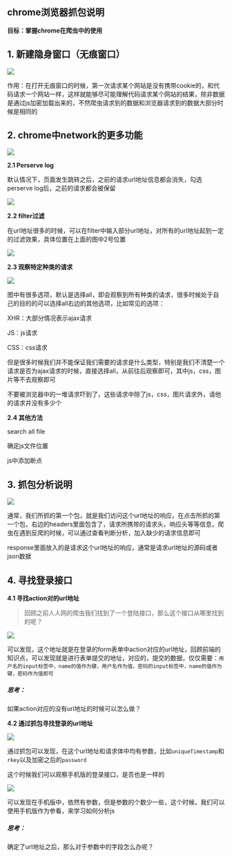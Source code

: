 ## chrome浏览器抓包说明

**目标：掌握chrome在爬虫中的使用**



## 1.  新建隐身窗口（无痕窗口）

<img src="../img/无痕窗口说明.PNG"></img>

作用：在打开无痕窗口的时候，第一次请求某个网站是没有携带cookie的，和代码请求一个网站一样，这样就能够尽可能理解代码请求某个网站的结果，除非数据是通过js加密加载出来的，不然爬虫请求到的数据和浏览器请求到的数据大部分时候是相同的



## 2.  chrome中network的更多功能

<img src="../img/chrome的检查.PNG"></img>

**2.1  Perserve log**

默认情况下，页面发生跳转之后，之前的请求url地址信息都会消失，勾选perserve log后，之前的请求都会被保留

<img src="../img/perserve log.PNG"></img>



**2.2  filter过滤**

在url地址很多的时候，可以在filter中输入部分url地址，对所有的url地址起到一定的过滤效果，具体位置在上面的图中2号位置

<img src="../img/filter.PNG"></img>



**2.3  观察特定种类的请求**

<img src="../img/特定请求.PNG"></img>

图中有很多选项，默认是选择all，即会观察到所有种类的请求，很多时候处于自己的目的的可以选择all右边的其他选项，比如常见的选项：

XHR：大部分情况表示ajax请求

JS：js请求

CSS：css请求

但是很多时候我们并不能保证我们需要的请求是什么类型，特别是我们不清楚一个请求是否为ajax请求的时候，直接选择all，从前往后观察即可，其中js，css，图片等不去观察即可

不要被浏览器中的一堆请求吓到了，这些请求中除了js，css，图片请求外，请他的请求并没有多少个



**2.4  其他方法**

search all file

确定js文件位置

js中添加断点



## 3.  抓包分析说明

<img src="../img/抓包分析说明.PNG"></img>

通常，我们所抓的第一个包，就是我们访问这个url地址的响应，在点击所抓的第一个包，右边的headers里面包含了，请求所携带的请求头，响应头等等信息，爬虫在遇到反爬的时候，可以通过查看判断分析，加入缺少的请求信息即可

response里面放入的是请求这个url地址的响应，通常是请求url地址的源码或者json数据



## 4.  寻找登录接口

**4.1 寻找action对的url地址**

> 回顾之前人人网的爬虫我们找到了一个登陆接口，那么这个接口从哪里找到的呢？

<img src="../img/人人网登录的地址.png"></img>

可以发现，这个地址就是在登录的form表单中action对应的url地址，回顾前端的知识点，可以发现就是进行表单提交的地址，对应的，提交的数据，仅仅需要：`用户名的input标签中，name的值作为键，用户名作为值，密码的input标签中，name的值作为键，密码作为值即可`

##### 思考：

如果action对应的没有url地址的时候可以怎么做？



**4.2 通过抓包寻找登录的url地址**

<img src="../img/人人网抓包寻找url地址.png"></img>

通过抓包可以发现，在这个url地址和请求体中均有参数，比如`uniqueTimestamp`和`rkey`以及加密之后的`password`

这个时候我们可以观察手机版的登录接口，是否也是一样的

<img src="../img/人人网手机版登录.png"></img>

可以发现在手机版中，依然有参数，但是参数的个数少一些，这个时候，我们可以使用手机版作为参看，来学习如何分析js

##### 思考：

确定了url地址之后，那么对于参数中的字段怎么办呢？

















